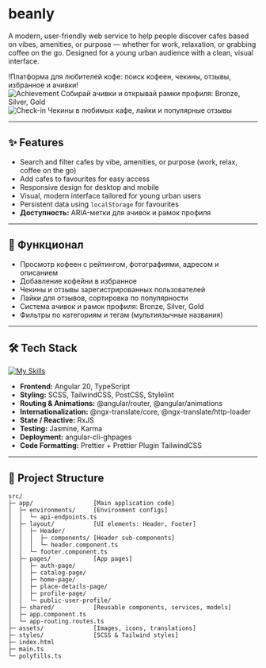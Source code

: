 # beanly

A modern, user-friendly web service to help people discover cafes based on vibes, amenities, or purpose — whether for work, relaxation, or grabbing coffee on the go. Designed for a young urban audience with a clean, visual interface.

!Платформа для любителей кофе: поиск кофеен, чекины, отзывы, избранное и ачивки!  
![Achievement](https://img.icons8.com/emoji/48/000000/trophy-emoji.png) Собирай ачивки и открывай рамки профиля: Bronze, Silver, Gold  
![Check-in](https://img.icons8.com/emoji/48/000000/check-mark-emoji.png) Чекины в любимых кафе, лайки и популярные отзывы  

---

## ✨ Features

- Search and filter cafes by vibe, amenities, or purpose (work, relax, coffee on the go)  
- Add cafes to favourites for easy access  
- Responsive design for desktop and mobile  
- Visual, modern interface tailored for young urban users  
- Persistent data using `localStorage` for favourites  
- **Доступность:** ARIA-метки для ачивок и рамок профиля  

---

## 🚀 Функционал

- Просмотр кофеен с рейтингом, фотографиями, адресом и описанием  
- Добавление кофейни в избранное  
- Чекины и отзывы зарегистрированных пользователей  
- Лайки для отзывов, сортировка по популярности  
- Система ачивок и рамок профиля: Bronze, Silver, Gold  
- Фильтры по категориям и тегам (мультиязычные названия)  

---

## 🛠️ Tech Stack
[![My Skills](https://skillicons.dev/icons?i=angular,tailwind,ts,html,css,sass,vscode,github,figma)](https://skillicons.dev)

- **Frontend:** Angular 20, TypeScript    
- **Styling:** SCSS, TailwindCSS, PostCSS, Stylelint    
- **Routing & Animations:** @angular/router, @angular/animations    
- **Internationalization:** @ngx-translate/core, @ngx-translate/http-loader    
- **State / Reactive:** RxJS    
- **Testing:** Jasmine, Karma    
- **Deployment:** angular-cli-ghpages    
- **Code Formatting:** Prettier + Prettier Plugin TailwindCSS

---

## 📁 Project Structure

```text
src/
├─ app/                 [Main application code]
│  ├─ environments/     [Environment configs]
│  │  └─ api-endpoints.ts
│  ├─ layout/           [UI elements: Header, Footer]
│  │  ├─ Header/
│  │  │  ├─ components/ [Header sub-components]
│  │  │  └─ header.component.ts
│  │  └─ footer.component.ts
│  ├─ pages/            [App pages]
│  │  ├─ auth-page/
│  │  ├─ catalog-page/
│  │  ├─ home-page/
│  │  ├─ place-details-page/
│  │  ├─ profile-page/
│  │  └─ public-user-profile/
│  ├─ shared/           [Reusable components, services, models]
│  ├─ app.component.ts
│  └─ app-routing.routes.ts
├─ assets/              [Images, icons, translations]
├─ styles/              [SCSS & Tailwind styles]
├─ index.html
├─ main.ts
└─ polyfills.ts
